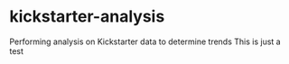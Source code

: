 # kickstarter-analysis
Performing analysis on Kickstarter data to determine trends
This is just a test
